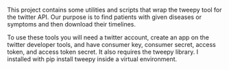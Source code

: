 This project contains some utilities and scripts that wrap the tweepy tool for the
twitter API. Our purpose is to find patients with given diseases or symptoms and then
download their timelines.

To use these tools you will need a twitter account, create an app on the twitter developer 
tools, and have consumer key, consumer secret, access token, and access token secret.
It also requires the tweepy library. I installed with pip install tweepy inside a virtual
environment.

